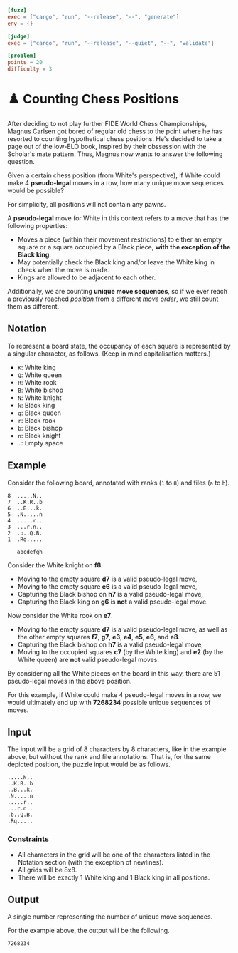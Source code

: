 ```toml
[fuzz]
exec = ["cargo", "run", "--release", "--", "generate"]
env = {}

[judge]
exec = ["cargo", "run", "--release", "--quiet", "--", "validate"]

[problem]
points = 20
difficulty = 3
```


# ♟️ Counting Chess Positions

After deciding to not play further FIDE World Chess Championships,
Magnus Carlsen got bored of regular old chess to the point where
he has resorted to counting hypothetical chess positions.
He's decided to take a page out of the low-ELO book,
inspired by their obssession with the Scholar's mate pattern.
Thus, Magnus now wants to answer the following question.

Given a certain chess position (from White's perspective),
if White could make 4 **pseudo-legal** moves in a row,
how many unique move sequences would be possible?

For simplicity, all positions will not contain any pawns.

A **pseudo-legal** move for White in this context refers to a move that has the following properties:

* Moves a piece (within their movement restrictions) to either
  an empty square or a square occupied by a Black piece,
  **with the exception of the Black king**.
* May potentially check the Black king and/or leave the White king in check when the move is made.
* Kings are allowed to be adjacent to each other.

Additionally, we are counting **unique move sequences**,
so if we ever reach a previously reached *position* from a different *move order*,
we still count them as different.

## Notation

To represent a board state, the occupancy of each square is represented by a singular character, as follows.
(Keep in mind capitalisation matters.)

* `K`: White king
* `Q`: White queen
* `R`: White rook
* `B`: White bishop
* `N`: White knight
* `k`: Black king
* `q`: Black queen
* `r`: Black rook
* `b`: Black bishop
* `n`: Black knight
* `.`: Empty space

## Example

Consider the following board, annotated with ranks (`1` to `8`) and files (`a` to `h`).

```
8  .....N..
7  ..K.R..b
6  ..B...k.
5  .N.....n
4  .....r..
3  ...r.n..
2  .b..Q.B.
1  .Rq.....

   abcdefgh
```

Consider the White knight on **f8**.

* Moving to the empty square **d7** is a valid pseudo-legal move,
* Moving to the empty square **e6** is a valid pseudo-legal move,
* Capturing the Black bishop on **h7** is a valid pseudo-legal move,
* Capturing the Black king on **g6** is **not** a valid pseudo-legal move.

Now consider the White rook on **e7**.

* Moving to the empty square **d7** is a valid pseudo-legal move, as well as the other empty squares
  **f7**, **g7**, **e3**, **e4**, **e5**, **e6**, and **e8**.
* Capturing the Black bishop on **h7** is a valid pseudo-legal move,
* Moving to the occupied squares **c7** (by the White king) and **e2** (by the White queen)
  are **not** valid pseudo-legal moves.

By considering all the White pieces on the board in this way,
there are 51 pseudo-legal moves in the above position.

For this example, if White could make 4 pseudo-legal moves in a row,
we would ultimately end up with **7268234** possible unique sequences of moves.

## Input

The input will be a grid of 8 characters by 8 characters,
like in the example above, but without the rank and file annotations.
That is, for the same depicted position, the puzzle input would be as follows.
```
.....N..
..K.R..b
..B...k.
.N.....n
.....r..
...r.n..
.b..Q.B.
.Rq.....
```

### Constraints

* All characters in the grid will be one of the characters listed in the Notation section (with the exception of newlines).
* All grids will be 8x8.
* There will be exactly 1 White king and 1 Black king in all positions.

## Output

A single number representing the number of unique move sequences.

For the example above, the output will be the following.
```
7268234
```